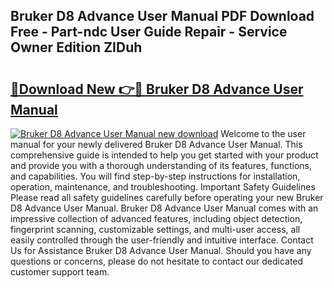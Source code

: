 ## Bruker D8 Advance User Manual PDF Download Free - Part-ndc User Guide Repair - Service Owner Edition ZIDuh

# <h2><a href="http://bc21329.oget.top/?id=Bruker+D8+Advance+User+Manual">🔗Download New 👉🔴 Bruker D8 Advance User Manual</a></h2>

[![Bruker D8 Advance User Manual new download](https://i.imgur.com/5g1atiW.png)](http://bc21329.oget.top/?id=Bruker+D8+Advance+User+Manual)
Welcome to the user manual for your newly delivered Bruker D8 Advance User Manual. This comprehensive guide is intended to help you get started with your product and provide you with a thorough understanding of its features, functions, and capabilities. You will find step-by-step instructions for installation, operation, maintenance, and troubleshooting. Important Safety Guidelines Please read all safety guidelines carefully before operating your new Bruker D8 Advance User Manual. Bruker D8 Advance User Manual comes with an impressive collection of advanced features, including object detection, fingerprint scanning, customizable settings, and multi-user access, all easily controlled through the user-friendly and intuitive interface. Contact Us for Assistance Bruker D8 Advance User Manual. Should you have any questions or concerns, please do not hesitate to contact our dedicated customer support team.
